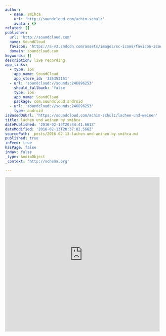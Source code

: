 ```yaml
---
author:
  - name: smihca
    url: 'http://soundcloud.com/achim-schulz'
    avatar: {}
related: []
publisher:
  url: 'http://soundcloud.com'
  name: SoundCloud
  favicon: 'https://a-v2.sndcdn.com/assets/images/sc-icons/favicon-2cadd14b.ico'
  domain: soundcloud.com
keywords: []
description: live recording
app_links:
  - type: ios
    app_name: SoundCloud
    app_store_id: '336353151'
  - url: 'soundcloud://sounds:246896253'
    should_fallback: 'false'
    type: ios
    app_name: SoundCloud
    package: com.soundcloud.android
  - url: 'soundcloud://sounds:246896253'
    type: android
isBasedOnUrl: 'https://soundcloud.com/achim-schulz/lachen-und-weinen'
title: lachen und weinen by smihca
datePublished: '2016-02-13T20:44:41.661Z'
dateModified: '2016-02-13T20:37:02.566Z'
sourcePath: _posts/2016-02-13-lachen-und-weinen-by-smihca.md
published: true
inFeed: true
hasPage: false
inNav: false
_type: AudioObject
_context: 'http://schema.org'

---
```

<iframe src="https://cdn.embedly.com/widgets/media.html?src=https%3A%2F%2Fw.soundcloud.com%2Fplayer%2F%3Fvisual%3Dtrue%26url%3Dhttp%253A%252F%252Fapi.soundcloud.com%252Ftracks%252F246896253%26show_artwork%3Dtrue&amp;url=https%3A%2F%2Fsoundcloud.com%2Fachim-schulz%2Flachen-und-weinen&amp;image=http%3A%2F%2Fi1.sndcdn.com%2Fartworks-000147032223-l4lz2r-t500x500.jpg&amp;key=b7d04c9b404c499eba89ee7072e1c4f7&amp;type=text%2Fhtml&amp;schema=soundcloud" width="500" height="500" scrolling="no" frameborder="0" allowfullscreen="allowfullscreen" style=""></iframe>